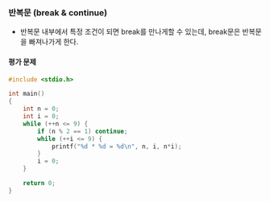 ### 반복문 (break & continue)
- 반복문 내부에서 특정 조건이 되면 break를 만나게할 수 있는데, break문은 반복문을 빠져나가게 한다.  

#### 평가 문제
```c
#include <stdio.h>

int main()
{
    int n = 0;
    int i = 0;
    while (++n <= 9) {
        if (n % 2 == 1) continue;
        while (++i <= 9) {
            printf("%d * %d = %d\n", n, i, n*i);
        }
        i = 0;
    }

    return 0;
}
```